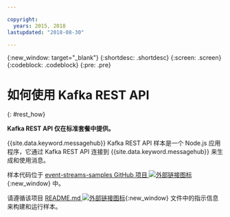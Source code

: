 ```yaml
---

copyright:
  years: 2015, 2018
lastupdated: "2018-08-30"

---
```


{:new_window: target="_blank"}
{:shortdesc: .shortdesc}
{:screen: .screen}
{:codeblock: .codeblock}
{:pre: .pre}

# 如何使用 Kafka REST API
{: #rest_how}

**Kafka REST API 仅在标准套餐中提供。**
<br/>

<!-- 21/06/18 - commenting out until content ready
## To do: examples
{: notoc}

## To do: supported parameters
{: notoc}

## How to use, download, and set up the Kafka REST API sample
{: #rest_sample notoc}
-->

{{site.data.keyword.messagehub}} Kafka REST API 样本是一个 Node.js 应用程序，它通过 Kafka REST API 连接到 {{site.data.keyword.messagehub}} 来生成和使用消息。

样本代码位于 [event-streams-samples GitHub 项目 ![外部链接图标](../../icons/launch-glyph.svg "外部链接图标")](https://github.com/ibm-messaging/event-streams-samples/tree/master/kafka-nodejs-console-sample){:new_window} 中。

请遵循该项目 [README.md ![外部链接图标](../../icons/launch-glyph.svg "外部链接图标")](https://github.com/ibm-messaging/event-streams-samples/tree/master/kafka-nodejs-console-sample){:new_window} 文件中的指示信息来构建和运行样本。

<!-- 
Comment from Andrew
New topic.

    Instructions for getting started, with links for more info
    Simple send and receive URLs with example output
    We need detail about the supported parameters
-->

